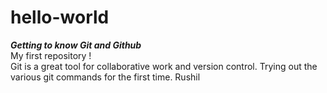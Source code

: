 # hello-world
***Getting to know Git and Github***   
My first repository !  
Git is a great tool for collaborative work and version control. Trying out the various git commands for the first time. 
Rushil  
